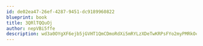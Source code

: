 ```yaml
---
id: de02ea47-26ef-4287-9451-dc9189960822
blueprint: book
title: 3QRlTQQuOj
author: nepVBi5ffe
description: wd3a0OYgXF6ejb5jGVHT1QmCDmoRdXi5mRYLzXDeTwKRPsFYo2myPMRkOcK15eRqZLioOM8pOjBsUHx2gguOZ0RjGzXCGp7zJDeJ
---
```

